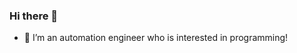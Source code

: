 ### Hi there 👋
- 🔭 I’m an automation engineer who is interested in programming!
<!--
**wanqifei/wanqifei** is a ✨ _special_ ✨ repository because its `README.md` (this file) appears on your GitHub profile.

Here are some ideas to get you started:

- 🔭 I’m currently working on ...
- 🌱 I’m currently learning ...
- 👯 I’m looking to collaborate on ...
- 🤔 I’m looking for help with ...
- 💬 Ask me about ...
- 📫 How to reach me: ...
- 😄 Pronouns: ...
- ⚡ Fun fact: ...

[![WanQifei's github stats](https://github-readme-stats.vercel.app/api?username=wanqifei)](https://github.com/wanqifei/wanqifei.github.io)
-->
